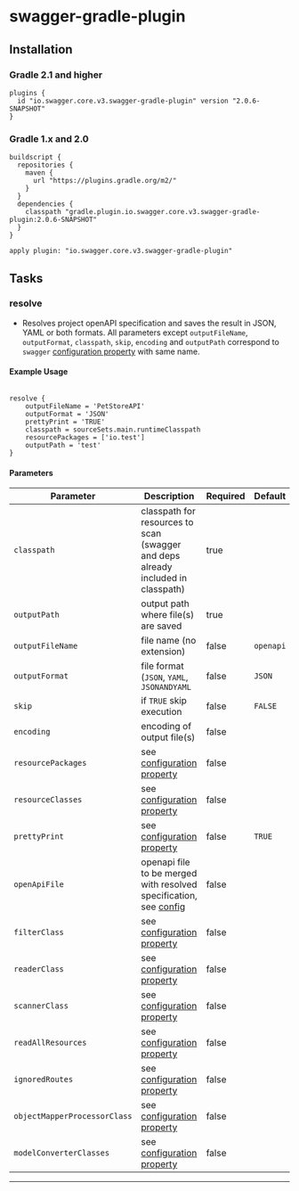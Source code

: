 # swagger-gradle-plugin

## Installation
### Gradle 2.1 and higher

```
plugins {
  id "io.swagger.core.v3.swagger-gradle-plugin" version "2.0.6-SNAPSHOT"
}
```
### Gradle 1.x and 2.0

```
buildscript {
  repositories {
    maven {
      url "https://plugins.gradle.org/m2/"
    }
  }
  dependencies {
    classpath "gradle.plugin.io.swagger.core.v3.swagger-gradle-plugin:2.0.6-SNAPSHOT"
  }
}

apply plugin: "io.swagger.core.v3.swagger-gradle-plugin"
```

## Tasks
### resolve

* Resolves project openAPI specification and saves the result in JSON, YAML or both formats.
All parameters except `outputFileName`, `outputFormat`, `classpath`, `skip`, `encoding` and `outputPath` correspond
to `swagger` [configuration property](https://github.com/swagger-api/swagger-core/wiki/Swagger-2.X---Integration-and-Configuration#configuration-properties) with same name.

#### Example Usage

```

resolve {
    outputFileName = 'PetStoreAPI'
    outputFormat = 'JSON'
    prettyPrint = 'TRUE'
    classpath = sourceSets.main.runtimeClasspath
    resourcePackages = ['io.test']
    outputPath = 'test'
}
```

#### Parameters
Parameter | Description | Required | Default
--------- | ----------- | --------- | -------
`classpath`|classpath for resources to scan (swagger and deps already included in classpath)|true|
`outputPath`|output path where file(s) are saved|true|
`outputFileName`|file name (no extension)|false|`openapi`
`outputFormat`|file format (`JSON`, `YAML`, `JSONANDYAML`|false|`JSON`
`skip`|if `TRUE` skip execution|false|`FALSE`
`encoding`|encoding of output file(s)|false|
`resourcePackages`|see [configuration property](https://github.com/swagger-api/swagger-core/wiki/Swagger-2.X---Integration-and-Configuration#configuration-properties)|false|
`resourceClasses`|see [configuration property](https://github.com/swagger-api/swagger-core/wiki/Swagger-2.X---Integration-and-Configuration#configuration-properties)|false|
`prettyPrint`|see [configuration property](https://github.com/swagger-api/swagger-core/wiki/Swagger-2.X---Integration-and-Configuration#configuration-properties)|false|`TRUE`
`openApiFile`|openapi file to be merged with resolved specification, see [config](https://github.com/swagger-api/swagger-core/wiki/Swagger-2.X---Integration-and-Configuration#configuration-properties)|false|
`filterClass`|see [configuration property](https://github.com/swagger-api/swagger-core/wiki/Swagger-2.X---Integration-and-Configuration#configuration-properties)|false|
`readerClass`|see [configuration property](https://github.com/swagger-api/swagger-core/wiki/Swagger-2.X---Integration-and-Configuration#configuration-properties)|false|
`scannerClass`|see [configuration property](https://github.com/swagger-api/swagger-core/wiki/Swagger-2.X---Integration-and-Configuration#configuration-properties)|false|
`readAllResources`|see [configuration property](https://github.com/swagger-api/swagger-core/wiki/Swagger-2.X---Integration-and-Configuration#configuration-properties)|false|
`ignoredRoutes`|see [configuration property](https://github.com/swagger-api/swagger-core/wiki/Swagger-2.X---Integration-and-Configuration#configuration-properties)|false|
`objectMapperProcessorClass`|see [configuration property](https://github.com/swagger-api/swagger-core/wiki/Swagger-2.X---Integration-and-Configuration#configuration-properties)|false|
`modelConverterClasses`|see [configuration property](https://github.com/swagger-api/swagger-core/wiki/Swagger-2.X---Integration-and-Configuration#configuration-properties)|false|

***

